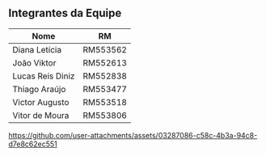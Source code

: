 ## Integrantes da Equipe

| Nome | RM |
|------|-----| 
| Diana Letícia     | RM553562 |
| João Viktor       | RM552613 |
| Lucas Reis Diniz  | RM552838 |
| Thiago Araújo     | RM553477 |
| Victor Augusto    | RM553518 |
| Vitor de Moura    | RM553806 |


https://github.com/user-attachments/assets/03287086-c58c-4b3a-94c8-d7e8c62ec551

